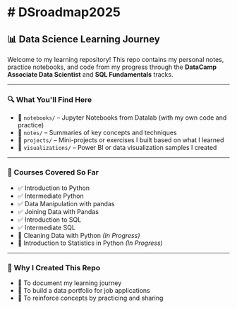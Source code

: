 <h1 id="dsroadmap2025"># DSroadmap2025</h1>

<h2>📊 Data Science Learning Journey</h2>
<p>Welcome to my learning repository! This repo contains my personal notes, practice notebooks, and code from my progress through the <strong>DataCamp Associate Data Scientist</strong> and <strong>SQL Fundamentals</strong> tracks.</p>

<hr>

<h3>🔍 What You'll Find Here</h3>
<ul>
  <li>📁 <code>notebooks/</code> – Jupyter Notebooks from Datalab (with my own code and practice)</li>
  <li>📁 <code>notes/</code> – Summaries of key concepts and techniques</li>
  <li>📁 <code>projects/</code> – Mini-projects or exercises I built based on what I learned</li>
  <li>📁 <code>visualizations/</code> – Power BI or data visualization samples I created</li>
</ul>

<hr>

<h3>🧠 Courses Covered So Far</h3>
<ul>
  <li>✅ Introduction to Python</li>
  <li>✅ Intermediate Python</li>
  <li>✅ Data Manipulation with pandas</li>
  <li>✅ Joining Data with Pandas</li>
  <li>✅ Introduction to SQL</li>
  <li>✅ Intermediate SQL</li>
  <li>🔄 Cleaning Data with Python <em>(In Progress)</em></li>
  <li>🔄 Introduction to Statistics in Python <em>(In Progress)</em></li>
</ul>

<hr>

<h3>🚀 Why I Created This Repo</h3>
<ul>
  <li>📌 To document my learning journey</li>
  <li>💼 To build a data portfolio for job applications</li>
  <li>🔁 To reinforce concepts by practicing and sharing</li>
</ul>
